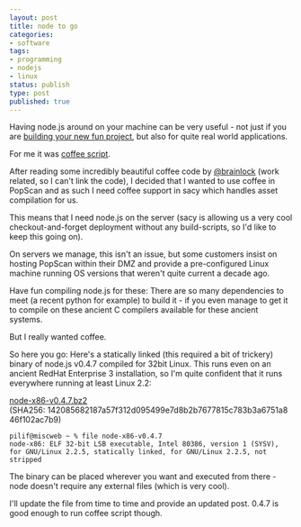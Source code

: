 ```yaml
---
layout: post
title: node to go
categories:
- software
tags:
- programming
- nodejs
- linux
status: publish
type: post
published: true
---
```

Having node.js around on your machine can be very useful - not just if you are
<a href="/tags/tempalias/">building your new fun project</a>, but also for
quite real world applications.

For me it was <a href="http://jashkenas.github.com/coffee-script/">coffee script</a>.

After reading some incredibly beautiful coffee code by <a href="https://twitter.com/brainlock">@brainlock</a>
(work related, so I can't link the code), I decided that I wanted to use
coffee in PopScan and as such I need coffee support in sacy which handles
asset compilation for us.

This means that I need node.js on the server (sacy is allowing us a very cool
checkout-and-forget deployment without any build-scripts, so I'd like to keep
this going on).

On servers we manage, this isn't an issue, but some customers insist on
hosting PopScan within their DMZ and provide a pre-configured Linux machine
running OS versions that weren't quite current a decade ago.

Have fun compiling node.js for these: There are so many dependencies to meet
(a recent python for example) to build it - if you even manage to get it to
compile on these ancient C compilers available for these ancient systems.

But I really wanted coffee.

So here you go: Here's a statically linked (this required a bit of trickery)
binary of node.js v0.4.7 compiled for 32bit Linux. This runs even on an
ancient RedHat Enterprise 3 installation, so I'm quite confident that it runs
everywhere running at least Linux 2.2:

<a href="http://www.pilif.ch/node-x86-v0.4.7.bz2" checksum="sha256:142085682187a57f312d095499e7d8b2b7677815c783b3a6751a846f102ac7b9">node-x86-v0.4.7.bz2</a>
(SHA256:&nbsp;142085682187a57f312d095499e7d8b2b7677815c783b3a6751a846f102ac7b9)

    pilif@miscweb ~ % file node-x86-v0.4.7
    node-x86: ELF 32-bit LSB executable, Intel 80386, version 1 (SYSV), for GNU/Linux 2.2.5, statically linked, for GNU/Linux 2.2.5, not stripped

The binary can be placed wherever you want and executed from there - node
doesn't require any external files (which is very cool).

I'll update the file from time to time and provide an updated post. 0.4.7 is good enough to run coffee script though.